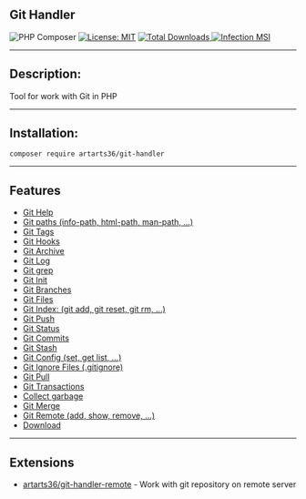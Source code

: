 ## Git Handler

![PHP Composer](https://github.com/ArtARTs36/GitHandler/workflows/PHP%20Composer/badge.svg?branch=master)
[![License: MIT](https://img.shields.io/badge/License-MIT-yellow.svg)](https://opensource.org/licenses/MIT)
<a href="https://poser.pugx.org/artarts36/git-handler/d/total.svg">
    <img src="https://poser.pugx.org/artarts36/git-handler/d/total.svg" alt="Total Downloads">
</a>
[![Infection MSI](https://img.shields.io/endpoint?style=flat&url=https%3A%2F%2Fbadge-api.stryker-mutator.io%2Fgithub.com%2FArtARTs36%2FGitHandler%2Fmaster)](https://infection.github.io)

----

## Description:

Tool for work with Git in PHP

---

## Installation:

`composer require artarts36/git-handler`

----

## Features

* [Git Help](docs/git_help_command.md)
* [Git paths (info-path, html-path, man-path, ...)](docs/git_path_command.md)
* [Git Tags](docs/git_tag_command.md)
* [Git Hooks](docs/git_hook_command.md)
* [Git Archive](docs/git_archive_command.md)
* [Git Log](docs/git_log_command.md)
* [Git grep](docs/git_grep_command.md)
* [Git Init](docs/git_setup_command.md)
* [Git Branches](docs/git_branch_command.md)
* [Git Files](docs/git_file_command.md)
* [Git Index: (git add, git reset, git rm, ...)](docs/git_index_command.md)
* [Git Push](docs/git_push_command.md)
* [Git Status](docs/git_status_command.md)
* [Git Commits](docs/git_commit_command.md)
* [Git Stash](docs/git_stash_command.md)
* [Git Config (set, get list, ...)](docs/git_config_command.md)
* [Git Ignore Files (.gitignore)](docs/git_ignore_command.md)
* [Git Pull](docs/git_pull_command.md)
* [Git Transactions](docs/git_transaction.md)
* [Collect garbage](docs/git_garbage_command.md)
* [Git Merge](docs/git_merge_command.md)
* [Git Remote (add, show, remove, ...)](docs/git_remote_command.md)
* [Download](docs/downloader.md)

----

## Extensions
* [artarts36/git-handler-remote](extensions/remote) - Work with git repository on remote server
